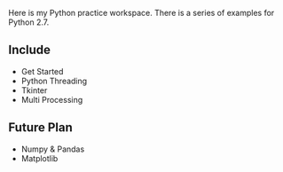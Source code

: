 Here is my Python practice workspace.
There is a series of examples for Python 2.7.

Include
-------
- Get Started
- Python Threading
- Tkinter
- Multi Processing

Future Plan
------------
- Numpy & Pandas
- Matplotlib
